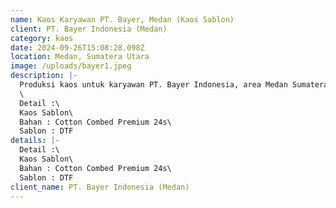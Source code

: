 ```yaml
---
name: Kaos Karyawan PT. Bayer, Medan (Kaos Sablon)
client: PT. Bayer Indonesia (Medan)
category: kaos
date: 2024-09-26T15:08:28.098Z
location: Medan, Sumatera Utara
image: /uploads/bayer1.jpeg
description: |-
  Produksi kaos untuk karyawan PT. Bayer Indonesia, area Medan Sumatera Utara.\
  \
  D﻿etail :\
  K﻿aos Sablon\
  B﻿ahan : Cotton Combed Premium 24s\
  S﻿ablon : DTF
details: |-
  D﻿etail :\
  K﻿aos Sablon\
  B﻿ahan : Cotton Combed Premium 24s\
  S﻿ablon : DTF
client_name: PT. Bayer Indonesia (Medan)
---
```

